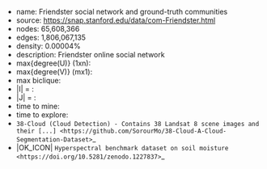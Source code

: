 * name:	Friendster social network and ground-truth communities
* source: https://snap.stanford.edu/data/com-Friendster.html
* nodes: 65,608,366
* edges: 1,806,067,135
* density: 0.00004%
* description: Friendster online social network
* max{degree(U)} (1xn): 
* max{degree(V)} (mx1): 
* max biclique: 
* |I| = : 
* |J| = : 
* time to mine: 
* time to explore: 
* `38-Cloud (Cloud Detection) - Contains 38 Landsat 8 scene images and their [...] <https://github.com/SorourMo/38-Cloud-A-Cloud-Segmentation-Dataset>`_
* |OK_ICON| `Hyperspectral benchmark dataset on soil moisture <https://doi.org/10.5281/zenodo.1227837>`_
